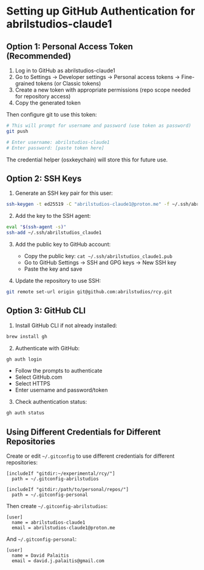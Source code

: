 # Setting up GitHub Authentication for abrilstudios-claude1

## Option 1: Personal Access Token (Recommended)

1. Log in to GitHub as abrilstudios-claude1
2. Go to Settings → Developer settings → Personal access tokens → Fine-grained tokens (or Classic tokens)
3. Create a new token with appropriate permissions (repo scope needed for repository access)
4. Copy the generated token

Then configure git to use this token:

```bash
# This will prompt for username and password (use token as password)
git push

# Enter username: abrilstudios-claude1
# Enter password: [paste token here]
```

The credential helper (osxkeychain) will store this for future use.

## Option 2: SSH Keys

1. Generate an SSH key pair for this user:
```bash
ssh-keygen -t ed25519 -C "abrilstudios-claude1@proton.me" -f ~/.ssh/abrilstudios_claude1
```

2. Add the key to the SSH agent:
```bash
eval "$(ssh-agent -s)"
ssh-add ~/.ssh/abrilstudios_claude1
```

3. Add the public key to GitHub account:
   - Copy the public key: `cat ~/.ssh/abrilstudios_claude1.pub`
   - Go to GitHub Settings → SSH and GPG keys → New SSH key
   - Paste the key and save

4. Update the repository to use SSH:
```bash
git remote set-url origin git@github.com:abrilstudios/rcy.git
```

## Option 3: GitHub CLI

1. Install GitHub CLI if not already installed:
```bash
brew install gh
```

2. Authenticate with GitHub:
```bash
gh auth login
```
- Follow the prompts to authenticate
- Select GitHub.com
- Select HTTPS
- Enter username and password/token

3. Check authentication status:
```bash
gh auth status
```

## Using Different Credentials for Different Repositories

Create or edit `~/.gitconfig` to use different credentials for different repositories:

```
[includeIf "gitdir:~/experimental/rcy/"]
  path = ~/.gitconfig-abrilstudios

[includeIf "gitdir:/path/to/personal/repos/"]
  path = ~/.gitconfig-personal
```

Then create `~/.gitconfig-abrilstudios`:
```
[user]
  name = abrilstudios-claude1
  email = abrilstudios-claude1@proton.me
```

And `~/.gitconfig-personal`:
```
[user]
  name = David Palaitis
  email = david.j.palaitis@gmail.com
```